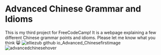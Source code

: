 # Advanced Chinese Grammar and Idioms
This is my third project for FreeCodeCamp!
It is a webpage explaining a few different Chinese grammar points and idioms.
Please let me know what you think 😸
![elliezub github io_Advanced_Chinesefirstimage](https://user-images.githubusercontent.com/112726692/227586505-34131174-3372-4d13-af32-beb8e02f4076.png)
![advancedchinesehover](https://user-images.githubusercontent.com/112726692/227586535-b0dea6ab-7999-4443-9f15-cb76cacd2dce.png)
